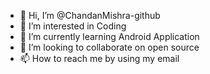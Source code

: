 - 👋 Hi, I’m @ChandanMishra-github
- 👀 I’m interested in Coding
- 🌱 I’m currently learning Android Application
- 💞️ I’m looking to collaborate on open source
- 📫 How to reach me by using my email

<!---
ChandanMishra-github/ChandanMishra-github is a ✨ special ✨ repository because its `README.md` (this file) appears on your GitHub profile.
You can click the Preview link to take a look at your changes.
--->
